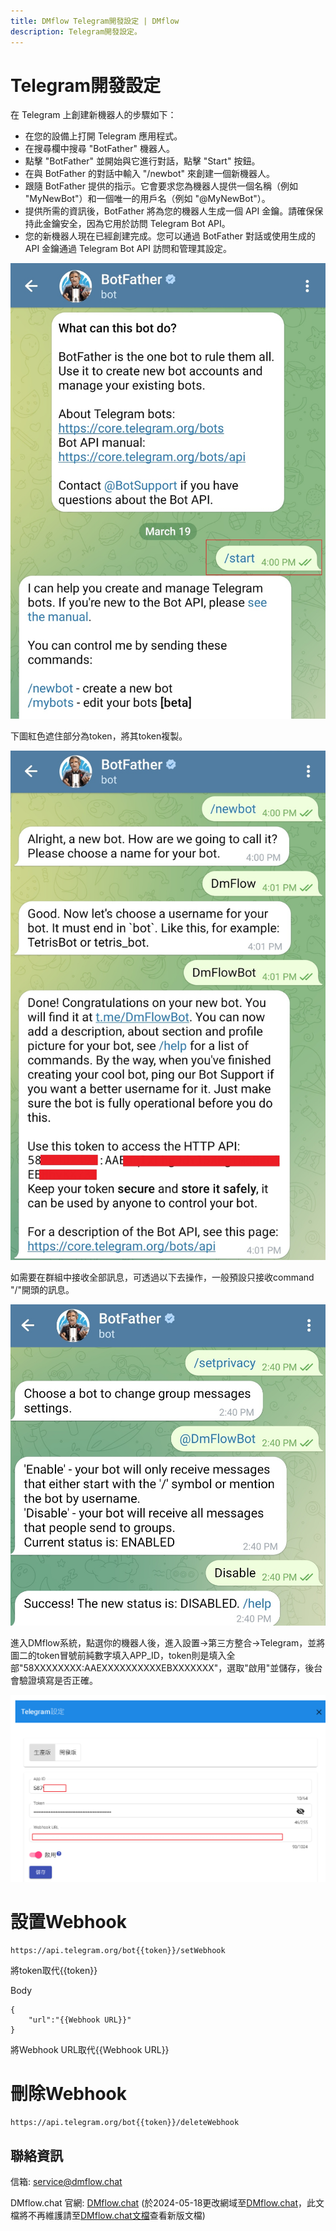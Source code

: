 ```yaml
---
title: DMflow Telegram開發設定 | DMflow
description: Telegram開發設定。
---
```


# Telegram開發設定

在 Telegram 上創建新機器人的步驟如下：

- 在您的設備上打開 Telegram 應用程式。
- 在搜尋欄中搜尋 "BotFather" 機器人。
- 點擊 "BotFather" 並開始與它進行對話，點擊 "Start" 按鈕。
- 在與 BotFather 的對話中輸入 "/newbot" 來創建一個新機器人。
- 跟隨 BotFather 提供的指示。它會要求您為機器人提供一個名稱（例如 "MyNewBot"）和一個唯一的用戶名（例如 "@MyNewBot"）。
- 提供所需的資訊後，BotFather 將為您的機器人生成一個 API 金鑰。請確保保持此金鑰安全，因為它用於訪問 Telegram Bot API。
- 您的新機器人現在已經創建完成。您可以通過 BotFather 對話或使用生成的 API 金鑰通過 Telegram Bot API 訪問和管理其設定。

![DMflow整合Telegram](../../../../../../images/tw/telegram-001.jpg "DMflow整合Telegram")

下圖紅色遮住部分為token，將其token複製。

![DMflow整合Telegram](../../../../../../images/tw/telegram-002.jpg "DMflow整合Telegram")

如需要在群組中接收全部訊息，可透過以下去操作，一般預設只接收command "/"開頭的訊息。

![DMflow整合Telegram](../../../../../../images/tw/telegram-group-disabled-slash.jpg "DMflow整合Telegram")

進入DMflow系統，點選你的機器人後，進入設置->第三方整合->Telegram，並將圖二的token冒號前純數字填入APP_ID，token則是填入全部"58XXXXXXXX:AAEXXXXXXXXXXEBXXXXXXX"，選取"啟用"並儲存，後台會驗證填寫是否正確。

![DMflow整合Telegram](../../../../../../images/tw/telegram-setting-page.png "DMflow整合Telegram")

# 設置Webhook

```
https://api.telegram.org/bot{{token}}/setWebhook
```

將token取代{{token}}

Body

```
{
    "url":"{{Webhook URL}}"
}
```

將Webhook URL取代{{Webhook URL}}

# 刪除Webhook
```
https://api.telegram.org/bot{{token}}/deleteWebhook
```


## 聯絡資訊

信箱: <service@dmflow.chat>

DMflow.chat 官網: [DMflow.chat](https://www.dmflow.chat)
(於2024-05-18更改網域至[DMflow.chat](https://www.dmflow.chat)，此文檔將不再維護請至[DMflow.chat文檔](https://docs.dmflow.chat)查看新版文檔)